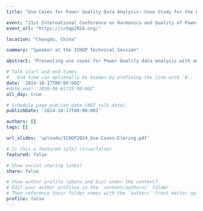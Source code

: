 ```yaml
---
title: "Use Cases for Power Quality Data Analysis: Case Study for the Estonian Transmission System"

event: "21st International Conference on Harmonics and Quality of Power (ICHQP)"
event_url: "https://ichqp2024.org/"

location: "Chengdu, China"

summary: "Speaker at the ICHQP Technical Session"

abstract: "Presenting use cases for Power Quality data analysis with an example application for the Estonian transmission system."

# Talk start and end times.
#   End time can optionally be hidden by prefixing the line with `#`.
date: '2024-10-17T00:00:00Z'
#date_end: '2030-06-01T15:00:00Z'
all_day: true

# Schedule page publish date (NOT talk date).
publishDate: '2024-10-17T00:00:00Z'

authors: []
tags: []

url_slides: 'uploads/ICHQP2024_Use-Cases-Elering.pdf'

# Is this a featured talk? (true/false)
featured: false

# Show social sharing links?
share: false

# Show author profile (photo and bio) under the content?
# Edit your author profiles in the `content/authors/` folder
# Then reference their folder names with the `authors` front matter option above
profile: false
---
```

